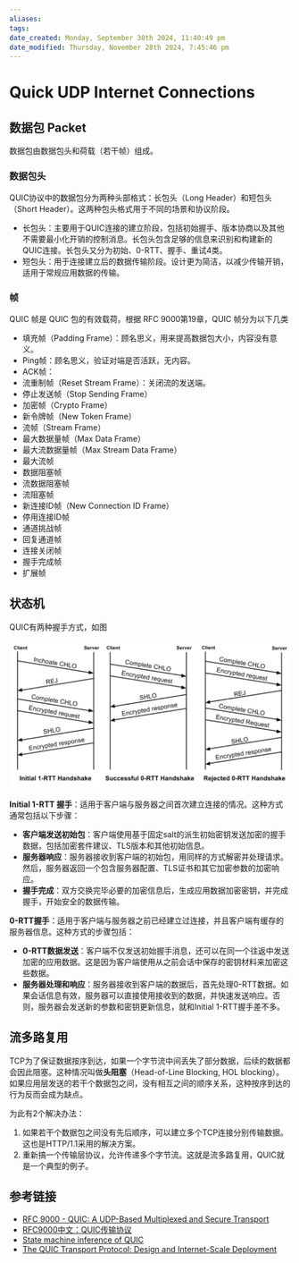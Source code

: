```yaml
---
aliases: 
tags: 
date_created: Monday, September 30th 2024, 11:40:49 pm
date_modified: Thursday, November 28th 2024, 7:45:46 pm
---
```


# Quick UDP Internet Connections

## 数据包 Packet

数据包由数据包头和荷载（若干帧）组成。

### 数据包头

QUIC协议中的数据包分为两种头部格式：长包头（Long Header）和短包头（Short Header）。这两种包头格式用于不同的场景和协议阶段。

- 长包头：主要用于QUIC连接的建立阶段，包括初始握手、版本协商以及其他不需要最小化开销的控制消息。长包头包含足够的信息来识别和构建新的QUIC连接。长包头又分为初始、0-RTT、握手、重试4类。
- 短包头：用于连接建立后的数据传输阶段。设计更为简洁，以减少传输开销，适用于常规应用数据的传输。

### 帧

QUIC 帧是 QUIC 包的有效载荷。根据 RFC 9000第19章，QUIC 帧分为以下几类

- 填充帧（Padding Frame）：顾名思义，用来提高数据包大小，内容没有意义。
- Ping帧：顾名思义，验证对端是否活跃，无内容。
- ACK帧：
- 流重制帧（Reset Stream Frame）：关闭流的发送端。
- 停止发送帧（Stop Sending Frame）
- 加密帧（Crypto Frame）
- 新令牌帧（New Token Frame）
- 流帧（Stream Frame）
- 最大数据量帧（Max Data Frame）
- 最大流数据量帧（Max Stream Data Frame）
- 最大流帧
- 数据阻塞帧
- 流数据阻塞帧
- 流阻塞帧
- 新连接ID帧（New Connection ID Frame）
- 停用连接ID帧
- 通道挑战帧
- 回复通道帧
- 连接关闭帧
- 握手完成帧
- 扩展帧

## 状态机

QUIC有两种握手方式，如图

![](../../static/Pasted%20image%2020241128193719.png)

**Initial 1-RTT 握手**：适用于客户端与服务器之间首次建立连接的情况。这种方式通常包括以下步骤：

- **客户端发送初始包**：客户端使用基于固定salt的派生初始密钥发送加密的握手数据，包括加密套件建议、TLS版本和其他初始信息。
- **服务器响应**：服务器接收到客户端的初始包，用同样的方式解密并处理请求。然后，服务器返回一个包含服务器配置、TLS证书和其它加密参数的加密响应。
- **握手完成**：双方交换完毕必要的加密信息后，生成应用数据加密密钥，并完成握手，开始安全的数据传输。

**0-RTT握手**：适用于客户端与服务器之前已经建立过连接，并且客户端有缓存的服务器信息。这种方式的步骤包括：

- **0-RTT数据发送**：客户端不仅发送初始握手消息，还可以在同一个往返中发送加密的应用数据。这是因为客户端使用从之前会话中保存的密钥材料来加密这些数据。
- **服务器处理和响应**：服务器接收到客户端的数据后，首先处理0-RTT数据。如果会话信息有效，服务器可以直接使用接收到的数据，并快速发送响应。否则，服务器会发送新的参数和密钥更新信息，就和Initial 1-RTT握手差不多。

## 流多路复用

TCP为了保证数据按序到达，如果一个字节流中间丢失了部分数据，后续的数据都会因此阻塞。这种情况叫做**头阻塞**（Head-of-Line Blocking, HOL blocking）。如果应用层发送的若干个数据包之间，没有相互之间的顺序关系，这种按序到达的行为反而会成为缺点。

为此有2个解决办法：

1. 如果若干个数据包之间没有先后顺序，可以建立多个TCP连接分别传输数据。这也是HTTP/1.1采用的解决方案。
2. 重新搞一个传输层协议，允许传递多个字节流。这就是流多路复用，QUIC就是一个典型的例子。

## 参考链接

- [RFC 9000 - QUIC: A UDP-Based Multiplexed and Secure Transport](https://datatracker.ietf.org/doc/html/rfc9000)
- [RFC9000中文：QUIC传输协议](https://autumnquiche.github.io/RFC9000_Chinese_Simplified/)
- [State machine inference of QUIC](https://arxiv.org/pdf/1903.04384)
- [The QUIC Transport Protocol: Design and Internet-Scale Deployment](https://dl.acm.org/doi/pdf/10.1145/3098822.3098842)
